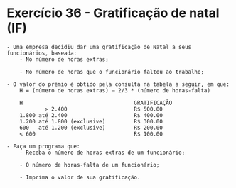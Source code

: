 # Exercício 36 - Gratificação de natal (IF)

    - Uma empresa decidiu dar uma gratificação de Natal a seus funcionários, baseada:
        - No número de horas extras;
        
        - No número de horas que o funcionário faltou ao trabalho;
        
    - O valor do prêmio é obtido pela consulta na tabela a seguir, em que: 
        H = (número de horas extras) – 2/3 * (número de horas-falta)

        H                                   GRATIFICAÇÃO
                > 2.400                     R$ 500.00
        1.800 até 2.400                     R$ 400.00
        1.200 até 1.800 (exclusive)         R$ 300.00
        600   até 1.200 (exclusive)         R$ 200.00
        < 600                               R$ 100.00

    - Faça um programa que:
        - Receba o número de horas extras de um funcionário;
        
        - O número de horas-falta de um funcionário;
        
        - Imprima o valor de sua gratificação.